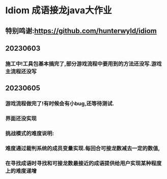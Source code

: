# Idiom 成语接龙java大作业
## 特别鸣谢:https://github.com/hunterwyld/idiom
## 20230603
### 施工中!工具包基本搞完了,部分游戏流程中要用到的方法还没写.游戏主流程还没写
## 20230605
### 游戏流程做完了!有时候会有小bug,还等待测试.
### 界面还没实现
### 挑战模式的难度说明:
### 难度通过裁判系统的成员变量实现.每回合可接龙数减去一定的数值,
### 在寻找成语时寻找和可接龙数最接近的成语提供给用户实现某种程度上的难度递增

